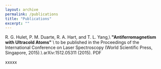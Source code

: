 ```yaml
---
layout: archive
permalink: /publications
title: "Publications"
excerpt: "" 
---
```

R. G. Hulet, P. M. Duarte, R. A. Hart, and T. L. Yang,\\
**"Antiferromagnetism with Ultracold Atoms"** \\
to be published in the Proceedings of the International Conference on Laser Spectroscopy (World Scientific Press, Singapore, 2015).\\
arXiv:1512.05311 (2015). PDF

xxxxx
